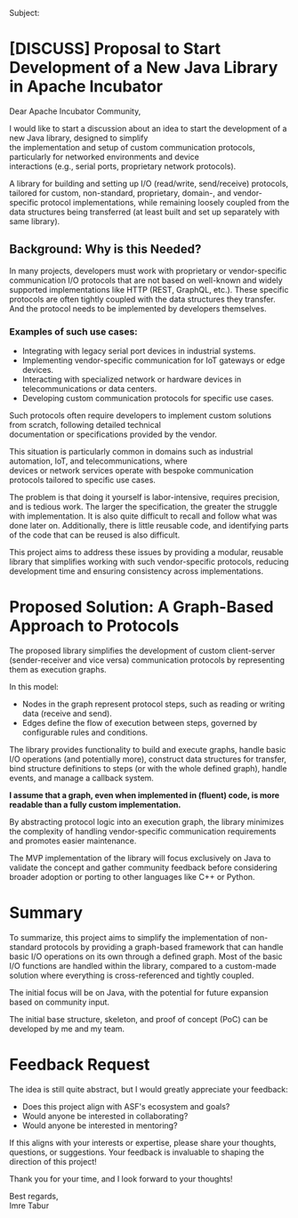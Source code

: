 Subject:

# [DISCUSS] Proposal to Start Development of a New Java Library in Apache Incubator

Dear Apache Incubator Community,

I would like to start a discussion about an idea to start the development of a new Java library, designed to simplify  
the implementation and setup of custom communication protocols, particularly for networked environments and device  
interactions (e.g., serial ports, proprietary network protocols).

A library for building and setting up I/O (read/write, send/receive) protocols, tailored for custom, non-standard,
proprietary, domain-, and vendor-specific protocol implementations, while remaining loosely coupled from the data
structures being transferred (at least built and set up separately with same library).

## Background: Why is this Needed?

In many projects, developers must work with proprietary or vendor-specific communication I/O protocols that are not
based on well-known and widely supported implementations like HTTP (REST, GraphQL, etc.). These specific protocols are
often tightly coupled with the data structures they transfer. And the protocol needs to be implemented by developers
themselves.

### Examples of such use cases:

* Integrating with legacy serial port devices in industrial systems.
* Implementing vendor-specific communication for IoT gateways or edge devices.
* Interacting with specialized network or hardware devices in telecommunications or data centers.
* Developing custom communication protocols for specific use cases.

Such protocols often require developers to implement custom solutions from scratch, following detailed technical  
documentation or specifications provided by the vendor.

This situation is particularly common in domains such as industrial automation, IoT, and telecommunications, where  
devices or network services operate with bespoke communication protocols tailored to specific use cases.

The problem is that doing it yourself is labor-intensive, requires precision, and is tedious work. The larger the
specification, the greater the struggle with implementation. It is also quite difficult to recall and follow what was
done later on. Additionally, there is little reusable code, and identifying parts of the code that can be reused is also
difficult.

This project aims to address these issues by providing a modular, reusable library that simplifies working with such
vendor-specific protocols, reducing development time and ensuring consistency across implementations.

# Proposed Solution: A Graph-Based Approach to Protocols

The proposed library simplifies the development of custom client-server (sender-receiver and vice versa) communication
protocols by representing them as execution graphs.

In this model:

* Nodes in the graph represent protocol steps, such as reading or writing data (receive and send).
* Edges define the flow of execution between steps, governed by configurable rules and conditions.

The library provides functionality to build and execute graphs, handle basic I/O operations (and potentially more),
construct data structures for transfer, bind structure definitions to steps (or with the whole defined graph), handle
events, and manage a callback system.

**I assume that a graph, even when implemented in (fluent) code, is more readable than a fully custom implementation.**

By abstracting protocol logic into an execution graph, the library minimizes the complexity of handling vendor-specific
communication requirements and promotes easier maintenance.

The MVP implementation of the library will focus exclusively on Java to validate the concept and gather community
feedback before considering broader adoption or porting to other languages like C++ or Python.

# Summary

To summarize, this project aims to simplify the implementation of non-standard protocols by providing a graph-based
framework that can handle basic I/O operations on its own through a defined graph. Most of the basic I/O functions are
handled within the library, compared to a custom-made solution where everything is cross-referenced and tightly coupled.

The initial focus will be on Java, with the potential for future expansion based on community input.

The initial base structure, skeleton, and proof of concept (PoC) can be developed by me and my team.

# Feedback Request

The idea is still quite abstract, but I would greatly appreciate your feedback:

- Does this project align with ASF's ecosystem and goals?
- Would anyone be interested in collaborating?
- Would anyone be interested in mentoring?

If this aligns with your interests or expertise, please share your thoughts, questions, or suggestions. Your feedback is
invaluable to shaping the direction of this project!

Thank you for your time, and I look forward to your thoughts!

Best regards,  
Imre Tabur
